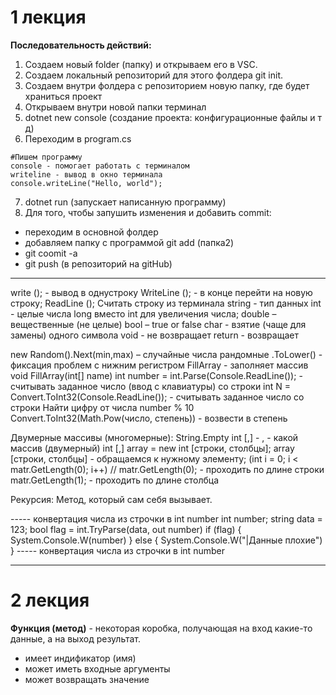 # 1 лекция


**Последовательность действий:**
1. Создаем новый folder (папку) и открываем его в VSC.
2. Создаем локальный репозиторий для этого фолдера git init.
3. Создаем внутри фолдера с репозиторием новую папку, где будет храниться проект
4. Открываем внутри новой папки терминал
5. dotnet new console (создание проекта: конфигурационные файлы и т д)
6. Переходим в program.cs
```
#Пишем программу
console - помогает работать с терминалом
writeline - вывод в окно терминала
console.writeLine("Hello, world");
```

7. dotnet run (запускает написанную программу)
8. Для того, чтобы запушить изменения и добавить commit:
- переходим в основной фолдер
- добавляем папку с программой git add (папка2)
- git coomit -a 
- git push (в репозиторий на gitHub)

************************************************************
write (); - вывод в однустроку
WriteLine (); - в конце перейти на новую строку;
ReadLine (); Считать строку из терминала
string - тип данных
int - целые числа
long вместо int для увеличения числа;
double – вещественные (не целые)
bool – true or false
char - взятие (чаще для замены) одного символа
void - не возвращает 
return - возвращает


new Random().Next(min,max) – случайные числа рандомные
.ToLower() - фиксация проблем с нижним регистром
FillArray - заполняет массив void FillArray(int[] name)
int number = int.Parse(Console.ReadLine()); - считывать заданное число (ввод с клавиатуры) со строки
int N = Convert.ToInt32(Console.ReadLine()); - считывать заданное число со строки
Найти цифру от числа number % 10
Convert.ToInt32(Math.Pow(число, степень)) - возвести в степень

Двумерные массивы (многомерные):
String.Empty 
int [,] - , - какой массив (двумерный)
int [,] array = new int [строки, столбцы];
array [строки, столбцы] - обращаемся к нужному элементу;
(int i = 0; i < matr.GetLength(0); i++) // matr.GetLength(0); - проходить по длине строки
matr.GetLength(1); - проходить по длине столбца

Рекурсия:
Метод, который сам себя вызывает.




----- конвертация числа из строчки в int number
int number;
string data = 123;
bool flag = int.TryParse(data, out number)
if (flag)
{
    System.Console.W(number)
}
else
{
     System.Console.W("|Данные плохие")   
}
----- конвертация числа из строчки в int number

************************************************************

# 2 лекция

**Функция (метод)** - некоторая коробка, получающая на вход какие-то данные, а на выход результат. 
- имеет индификатор (имя)
- может иметь входные аргументы
- может возвращать значение


